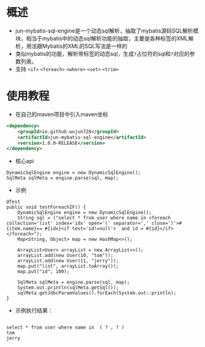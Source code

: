 # 概述

- jun-mybatis-sql-engine是一个动态sql解析，抽取了mybatis源码SQL解析模块，相当于mybatis中的动态sql解析功能的抽取，主要是各种标签的XML解析，用法跟Mybatis的XML的SQL写法是一样的
- 类似mybatis的功能，解析带标签的动态sql，生成`?`占位符的sql和`?`对应的参数列表。
- 支持 `<if>` `<foreach>` `<where>` `<set>` `<trim>`

# 使用教程

- 在自己的maven项目中引入maven坐标
```xml
<dependency>
    <groupId>io.github.wujun728</groupId>
    <artifactId>jun-mybatis-sql-engine</artifactId>
    <version>1.0.0-RELEASE</version>
</dependency>
```

- 核心api
```
DynamicSqlEngine engine = new DynamicSqlEngine();
SqlMeta sqlMeta = engine.parse(sql, map);
```
- 示例
```
@Test
public void testForeachIF() {
	DynamicSqlEngine engine = new DynamicSqlEngine();
	String sql = ("select * from user where name in <foreach collection='list' index='idx' open='(' separator=',' close=')'>#{item.name}== #{idx}<if test='id!=null'>  and id = #{id}</if></foreach>");
	Map<String, Object> map = new HashMap<>();

	ArrayList<User> arrayList = new ArrayList<>();
	arrayList.add(new User(10, "tom"));
	arrayList.add(new User(11, "jerry"));
	map.put("list", arrayList.toArray());
	map.put("id", 100);

	SqlMeta sqlMeta = engine.parse(sql, map);
	System.out.println(sqlMeta.getSql());
	sqlMeta.getJdbcParamValues().forEach(System.out::println);
}

```

- 示例执行结果：
```

select * from user where name in  ( ? , ? ) 
tom
jerry
```

